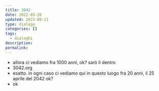 ```yaml
---
title: 3042
date: 2022-03-26
updated: 2023-08-21
type: dialogo
categories: []
tags:
  - dialoghi
description: 
permalink:
---
```


- allora ci vediamo fra 1000 anni, ok? sarò lì dentro
- 3042.org
- esatto. in ogni caso ci vediamo qui in questo luogo fra 20 anni, il 25 aprile del 2042 ok?
- ok
